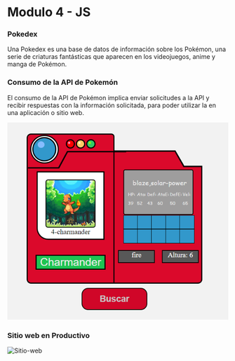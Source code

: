 # Modulo 4 - JS

### **Pokedex**
Una Pokedex es una base de datos de información sobre los Pokémon, una serie de criaturas fantásticas que aparecen en los videojuegos, anime y manga de Pokémon.
### **Consumo de la API de Pokemón**
El consumo de la API de Pokémon implica enviar solicitudes a la API y recibir respuestas con la información solicitada, para poder utilizar la en una aplicación o sitio web.

![funcionamiento_pokedex](./img/funcionamiento_pokedex.png)

### **Sitio web en Productivo**

![Sitio-web]()